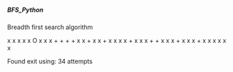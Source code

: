 ##### BFS_Python

Breadth first search algorithm

x x x x x O x x
x   + + + +   x
x   +         x
x   + x       x
x x + x       x
x + + x       x
x +   x       x
x + x x x x x x

Found exit using: 34 attempts
